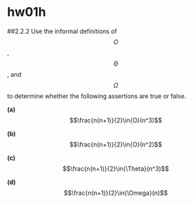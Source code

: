 # hw01h

##2.2.2
Use the informal definitions of $$O$$, $$\Theta$$, and $$\Omega$$ to determine whether the following assertions are true or false.

**(a)** $$\frac{n(n+1)}{2}\in{O}(n^3)$$

**(b)** $$\frac{n(n+1)}{2}\in{O}(n^2)$$

**(c)** $$\frac{n(n+1)}{2}\in{\Theta}(n^3)$$

**(d)** $$\frac{n(n+1)}{2}\in{\Omega}(n)$$

